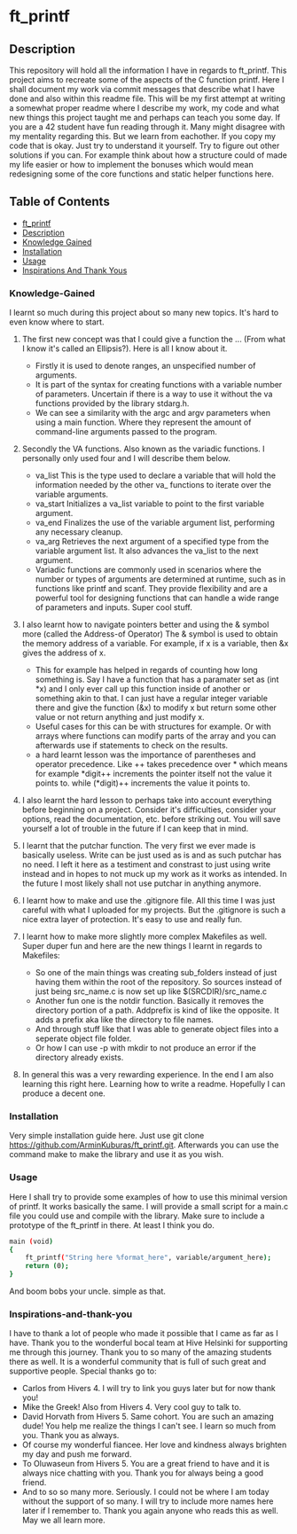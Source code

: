 # ft_printf
## Description

This repository will hold all the information I have in regards to ft_printf. This project aims to recreate some of the aspects of the C function printf. Here I shall document my work via commit messages that describe what I have done and also within this readme file. This will be my first attempt at writing a somewhat proper readme where I describe my work, my code and what new things this project taught me and perhaps can teach you some day. If you are a 42 student have fun reading through it. Many might disagree with my mentality regarding this. But we learn from eachother. If you copy my code that is okay. Just try to understand it yourself. Try to figure out other solutions if you can. For example think about how a structure could of made my life easier or how to implement the bonuses which would mean redesigning some of the core functions and static helper functions here. 

## Table of Contents

- [ft_printf](#ft_printf)
- [Description](#description)
- [Knowledge Gained](#Knowledge-Gained)
- [Installation](#Installation)
- [Usage](#usage)
- [Inspirations And Thank Yous](#inspirations-and-thank-you)

### Knowledge-Gained

I learnt so much during this project about so many new topics. It's hard to even know where to start. 

1.  The first new concept was that I could give a function the ... (From what I know it's called an Ellipsis?). Here is all I know about it.
    -  Firstly it is used to denote ranges, an unspecified number of arguments.
    - It is part of the syntax for creating functions with a variable number of parameters. Uncertain if there is a way to use it without the va functions provided by the library stdarg.h.
    - We can see a similarity with the argc and argv parameters when using a main function. Where they represent the amount of command-line arguments passed to the program.

2.  Secondly the VA functions. Also known as the variadic functions. I personally only used four and I will describe them below.
    - va_list This is the type used to declare a variable that will hold the information needed by the other va_ functions to iterate over the variable arguments.
    - va_start Initializes a va_list variable to point to the first variable argument.
    - va_end Finalizes the use of the variable argument list, performing any necessary cleanup.
    - va_arg Retrieves the next argument of a specified type from the variable argument list. It also advances the va_list to the next argument.
    - Variadic functions are commonly used in scenarios where the number or types of arguments are determined at runtime, such as in functions like printf and scanf. They provide flexibility and are a powerful tool for designing functions that can handle a wide range of parameters and inputs. Super cool stuff.
3.  I also learnt how to navigate pointers better and using the & symbol more (called the Address-of Operator) The & symbol is used to obtain the memory address of a variable. For example, if x is a variable, then &x gives the address of x.
    - This for example has helped in regards of counting how long something is. Say I have a function that has a paramater set as (int *x) and I only ever call up this function inside of another or something akin to that. I can just have a regular integer variable there and give the function (&x) to modify x but return some other value or not return anything and just modify x.
    - Useful cases for this can be with structures for example. Or with arrays where functions can modify parts of the array and you can afterwards use if statements to check on the results.
    - a hard learnt lesson was the importance of parentheses and operator precedence. Like ++ takes precedence over * which means for example *digit++ increments the pointer itself not the value it points to. while (*digit)++ increments the value it points to. 
4.  I also learnt the hard lesson to perhaps take into account everything before beginning on a project. Consider it's difficulties, consider your options, read the documentation, etc. before striking out. You will save yourself a lot of trouble in the future if I can keep that in mind.
5.   I learnt that the putchar function. The very first we ever made is basically useless. Write can be just used as is and as such putchar has no need. I left it here as a testiment and constrast to just using write instead and in hopes to not muck up my work as it works as intended. In the future I most likely shall not use putchar in anything anymore.
6.   I learnt how to make and use the .gitignore file. All this time I was just careful with what I uploaded for my projects. But the .gitignore is such a nice extra layer of protection. It's easy to use and really fun.
7.   I learnt how to make more slightly more complex Makefiles as well. Super duper fun and here are the new things I learnt in regards to Makefiles:
     - So one of the main things was creating sub_folders instead of just having them within the root of the repository. So sources instead of just being src_name.c is now set up like $(SRCDIR)/src_name.c
     - Another fun one is the notdir function. Basically it removes the directory portion of a path.  Addprefix is kind of like the opposite. It adds a prefix aka like the directory to file names.
     - And through stuff like that I was able to generate object files into a seperate object file folder.
     - Or how I can use -p with mkdir to not produce an error if the directory already exists.
8.  In general this was a very rewarding experience. In the end I am also learning this right here. Learning how to write a readme. Hopefully I can produce a decent one.

### Installation

Very simple  installation guide here. Just use git clone https://github.com/ArminKuburas/ft_printf.git. Afterwards you can use the command make to make the library and use it as you wish.

### Usage
Here I shall try to provide some examples of how to use this minimal version of printf. It works basically the same. I will provide a small script for a main.c file you could use and compile with the library. Make sure to include a prototype of the ft_printf in there. At least I think you do.
```bash
main (void)
{
    ft_printf("String here %format_here", variable/argument_here);
    return (0);
}
```
And boom bobs your uncle. simple as that. 
### Inspirations-and-thank-you
I have to thank a lot of people who made it possible that I came as far as I have. Thank you to the wonderful bocal team at Hive Helsinki for supporting me through this journey. Thank you to so many of the amazing students there as well. It is a wonderful community that is full of such great and supportive people. Special thanks go to:
- Carlos from Hivers 4. I will try to link you guys later but for now thank you!
- Mike the Greek! Also from Hivers 4. Very cool guy to talk to.
- David Horvath from Hivers 5. Same cohort. You are such an amazing dude! You help me realize the things I can't see. I learn so much from you. Thank you as always.
- Of course my wonderful fiancee. Her love and kindness always brighten my day and push me forward.
- To Oluwaseun from Hivers 5. You are a great friend to have and it is always nice chatting with you. Thank you for always being a good friend.
- And to so so many more. Seriously. I could not be where I am today without the support of so many. I will try to include more names here later if I remember to. Thank you again anyone who reads this as well. May we all learn more.
